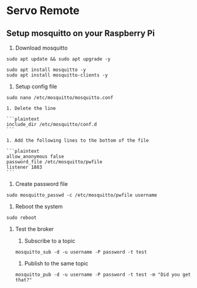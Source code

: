 # Servo Remote

## Setup mosquitto on your Raspberry Pi
1. Download mosquitto

```plaintext
sudo apt update && sudo apt upgrade -y

sudo apt install mosquitto -y
sudo apt install mosquitto-clients -y
```

1. Setup config file

```plaintext
sudo nano /etc/mosquitto/mosquitto.conf
```

    1. Delete the line

    ```plaintext
    include_dir /etc/mosquitto/conf.d
    ```

    1. Add the following lines to the bottom of the file

    ```plaintext
    allow_anonymous false
    password_file /etc/mosquitto/pwfile
    listener 1883
    ```

1. Create password file

```plaintext
sudo mosquitto_passwd -c /etc/mosquitto/pwfile username
```

1. Reboot the system

```plaintext
sudo reboot
```

1. Test the broker
    1. Subscribe to a topic

    ```plaintext
    mosquitto_sub -d -u username -P password -t test
    ```

    1. Publish to the same topic

    ```plaintext
    mosquitto_pub -d -u username -P password -t test -m "Did you get that?"
    ```

#### 
